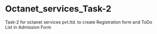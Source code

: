 # Octanet_services_Task-2
Task-2 for octanet services pvt.ltd. to create Registration form and ToDo List in Admission Form
